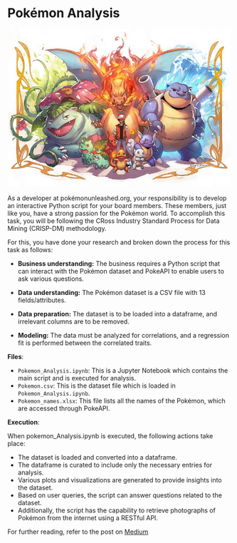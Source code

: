 
# Pokémon Analysis

<center>
    <img src="./preview.jpg" alt="Preview" width="500"/>
</center>

As a developer at pokémonunleashed.org, your responsibility is to develop an interactive Python script for your board members. These members, just like you, have a strong passion for the Pokémon world. To accomplish this task, you will be following the CRoss Industry Standard Process for Data Mining (CRISP-DM) methodology. 

For this, you have done your research and broken down the process for this task as follows:

- **Business understanding:** 
  The business requires a Python script that can interact with the Pokémon dataset and PokeAPI to enable users to ask various questions.

- **Data understanding:**
  The Pokémon dataset is a CSV file with 13 fields/attributes.

- **Data preparation:**
  The dataset is to be loaded into a dataframe, and irrelevant columns are to be removed.

- **Modeling:**
  The data must be analyzed for correlations, and a regression fit is performed between the correlated traits.

**Files**:

- `Pokemon_Analysis.ipynb`: This is a Jupyter Notebook which contains the main script and is executed for analysis.
- `Pokemon.csv`: This is the dataset file which is loaded in `Pokemon_Analysis.ipynb`.
- `Pokemon_names.xlsx`: This file lists all the names of the Pokémon, which are accessed through PokeAPI.

**Execution**:

When pokemon_Analysis.ipynb is executed, the following actions take place:

- The dataset is loaded and converted into a dataframe.
- The dataframe is curated to include only the necessary entries for analysis.
- Various plots and visualizations are generated to provide insights into the dataset.
- Based on user queries, the script can answer questions related to the dataset.
- Additionally, the script has the capability to retrieve photographs of Pokémon from the internet using a RESTful API.

For further reading, refer to the post on [Medium](https://medium.com/@syedghazisarwat/a-simple-analysis-of-pok%C3%A9mon-exploring-the-pok%C3%A9mon-world-with-python-b60bae7ca8e5)

